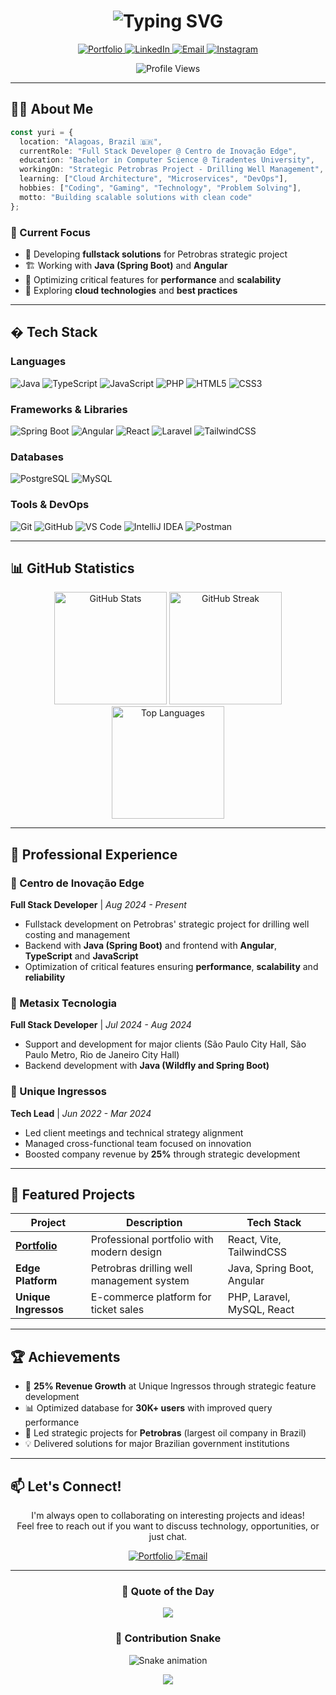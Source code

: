 <h1 align="center">
  <img src="https://readme-typing-svg.herokuapp.com?font=Fira+Code&weight=600&size=28&pause=1000&color=3B82F6&center=true&vCenter=true&width=600&lines=Hi+%F0%9F%91%8B%2C+I'm+Yuri+Sena;Full+Stack+Developer;Java+%7C+Spring+Boot+%7C+Angular;Building+Scalable+Solutions" alt="Typing SVG" />
</h1>

<p align="center">
  <a href="https://yurisena.com" target="_blank">
    <img src="https://img.shields.io/badge/Portfolio-yurisena.com-3B82F6?style=for-the-badge&logo=google-chrome&logoColor=white" alt="Portfolio" />
  </a>
  <a href="https://www.linkedin.com/in/yurisn/" target="_blank">
    <img src="https://img.shields.io/badge/LinkedIn-yurisn-0A66C2?style=for-the-badge&logo=linkedin&logoColor=white" alt="LinkedIn" />
  </a>
  <a href="mailto:dev.yurisn@gmail.com" target="_blank">
    <img src="https://img.shields.io/badge/Email-dev.yurisn%40gmail.com-EA4335?style=for-the-badge&logo=gmail&logoColor=white" alt="Email" />
  </a>
  <a href="https://www.instagram.com/yurisena/" target="_blank">
    <img src="https://img.shields.io/badge/Instagram-%40yurisena-E4405F?style=for-the-badge&logo=instagram&logoColor=white" alt="Instagram" />
  </a>
</p>

<p align="center">
  <img src="https://komarev.com/ghpvc/?username=yurissena&label=Profile%20Views&color=3B82F6&style=for-the-badge" alt="Profile Views" />
</p>

---

## 👨‍💻 About Me

```typescript
const yuri = {
  location: "Alagoas, Brazil 🇧🇷",
  currentRole: "Full Stack Developer @ Centro de Inovação Edge",
  education: "Bachelor in Computer Science @ Tiradentes University",
  workingOn: "Strategic Petrobras Project - Drilling Well Management",
  learning: ["Cloud Architecture", "Microservices", "DevOps"],
  hobbies: ["Coding", "Gaming", "Technology", "Problem Solving"],
  motto: "Building scalable solutions with clean code"
};
```

### 🚀 Current Focus
- 💼 Developing **fullstack solutions** for Petrobras strategic project
- 🏗️ Working with **Java (Spring Boot)** and **Angular**
- 🎯 Optimizing critical features for **performance** and **scalability**
- 🌱 Exploring **cloud technologies** and **best practices**

---

## �️ Tech Stack

### Languages
![Java](https://img.shields.io/badge/Java-ED8B00?style=for-the-badge&logo=openjdk&logoColor=white)
![TypeScript](https://img.shields.io/badge/TypeScript-3178C6?style=for-the-badge&logo=typescript&logoColor=white)
![JavaScript](https://img.shields.io/badge/JavaScript-F7DF1E?style=for-the-badge&logo=javascript&logoColor=black)
![PHP](https://img.shields.io/badge/PHP-777BB4?style=for-the-badge&logo=php&logoColor=white)
![HTML5](https://img.shields.io/badge/HTML5-E34F26?style=for-the-badge&logo=html5&logoColor=white)
![CSS3](https://img.shields.io/badge/CSS3-1572B6?style=for-the-badge&logo=css3&logoColor=white)

### Frameworks & Libraries
![Spring Boot](https://img.shields.io/badge/Spring_Boot-6DB33F?style=for-the-badge&logo=spring-boot&logoColor=white)
![Angular](https://img.shields.io/badge/Angular-DD0031?style=for-the-badge&logo=angular&logoColor=white)
![React](https://img.shields.io/badge/React-61DAFB?style=for-the-badge&logo=react&logoColor=black)
![Laravel](https://img.shields.io/badge/Laravel-FF2D20?style=for-the-badge&logo=laravel&logoColor=white)
![TailwindCSS](https://img.shields.io/badge/Tailwind_CSS-06B6D4?style=for-the-badge&logo=tailwind-css&logoColor=white)

### Databases
![PostgreSQL](https://img.shields.io/badge/PostgreSQL-316192?style=for-the-badge&logo=postgresql&logoColor=white)
![MySQL](https://img.shields.io/badge/MySQL-4479A1?style=for-the-badge&logo=mysql&logoColor=white)

### Tools & DevOps
![Git](https://img.shields.io/badge/Git-F05032?style=for-the-badge&logo=git&logoColor=white)
![GitHub](https://img.shields.io/badge/GitHub-181717?style=for-the-badge&logo=github&logoColor=white)
![VS Code](https://img.shields.io/badge/VS_Code-007ACC?style=for-the-badge&logo=visual-studio-code&logoColor=white)
![IntelliJ IDEA](https://img.shields.io/badge/IntelliJ_IDEA-000000?style=for-the-badge&logo=intellij-idea&logoColor=white)
![Postman](https://img.shields.io/badge/Postman-FF6C37?style=for-the-badge&logo=postman&logoColor=white)

---

## 📊 GitHub Statistics

<div align="center">
  <img height="180em" src="https://github-readme-stats.vercel.app/api?username=yurissena&show_icons=true&theme=tokyonight&hide_border=true&count_private=true&include_all_commits=true" alt="GitHub Stats" />
  <img height="180em" src="https://github-readme-streak-stats.herokuapp.com/?user=yurissena&theme=tokyonight&hide_border=true" alt="GitHub Streak" />
</div>

<div align="center">
  <img height="180em" src="https://github-readme-stats.vercel.app/api/top-langs/?username=yurissena&layout=compact&theme=tokyonight&hide_border=true&langs_count=8&count_private=true" alt="Top Languages" />
</div>

---

## 💼 Professional Experience

### 🏢 Centro de Inovação Edge
**Full Stack Developer** | *Aug 2024 - Present*
- Fullstack development on Petrobras' strategic project for drilling well costing and management
- Backend with **Java (Spring Boot)** and frontend with **Angular**, **TypeScript** and **JavaScript**
- Optimization of critical features ensuring **performance**, **scalability** and **reliability**

### 🏢 Metasix Tecnologia
**Full Stack Developer** | *Jul 2024 - Aug 2024*
- Support and development for major clients (São Paulo City Hall, São Paulo Metro, Rio de Janeiro City Hall)
- Backend development with **Java (Wildfly and Spring Boot)**

### 🏢 Unique Ingressos
**Tech Lead** | *Jun 2022 - Mar 2024*
- Led client meetings and technical strategy alignment
- Managed cross-functional team focused on innovation
- Boosted company revenue by **25%** through strategic development

---

## 🎯 Featured Projects

<div align="center">

| Project | Description | Tech Stack |
|---------|-------------|------------|
| [**Portfolio**](https://yurisena.com) | Professional portfolio with modern design | React, Vite, TailwindCSS |
| **Edge Platform** | Petrobras drilling well management system | Java, Spring Boot, Angular |
| **Unique Ingressos** | E-commerce platform for ticket sales | PHP, Laravel, MySQL, React |

</div>

---

## 🏆 Achievements

- 🚀 **25% Revenue Growth** at Unique Ingressos through strategic feature development
- 📊 Optimized database for **30K+ users** with improved query performance
- 🎯 Led strategic projects for **Petrobras** (largest oil company in Brazil)
- 💡 Delivered solutions for major Brazilian government institutions

---

## 📫 Let's Connect!

<p align="center">
  I'm always open to collaborating on interesting projects and ideas!<br/>
  Feel free to reach out if you want to discuss technology, opportunities, or just chat.
</p>

<p align="center">
  <a href="https://yurisena.com" target="_blank">
    <img src="https://img.shields.io/badge/🌐_Visit_My_Portfolio-3B82F6?style=for-the-badge" alt="Portfolio" />
  </a>
  <a href="mailto:dev.yurisn@gmail.com" target="_blank">
    <img src="https://img.shields.io/badge/📧_Send_Email-EA4335?style=for-the-badge" alt="Email" />
  </a>
</p>

---

<div align="center">
  
### 💭 Quote of the Day
  
![](https://quotes-github-readme.vercel.app/api?type=horizontal&theme=tokyonight)

### 🐍 Contribution Snake

![Snake animation](https://github.com/yurissena/yurissena/blob/output/github-contribution-grid-snake.svg)

</div>

<p align="center">
  <img src="https://capsule-render.vercel.app/api?type=waving&color=3B82F6&height=100&section=footer" />
</p>
